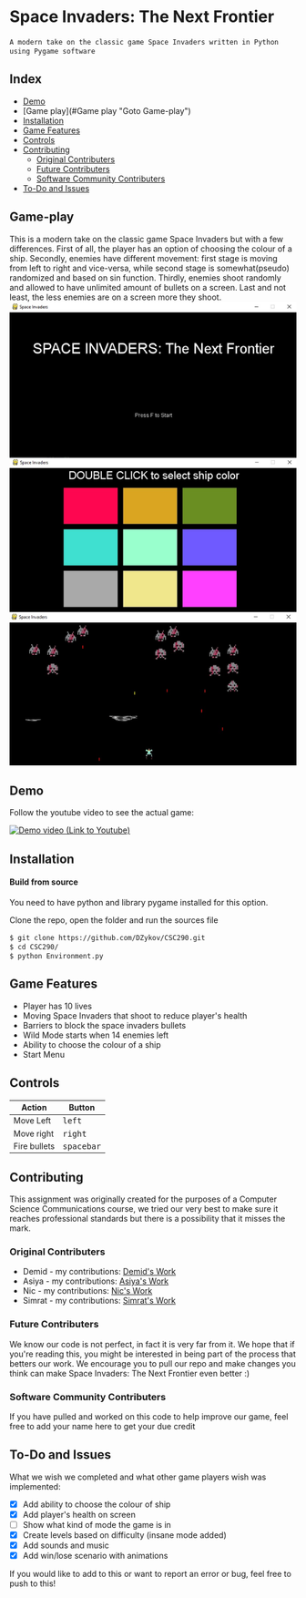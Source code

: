 # Space Invaders: The Next Frontier
    A modern take on the classic game Space Invaders written in Python using Pygame software

## Index
   - [Demo](#Demo "Goto Demo")
   - [Game play](#Game play "Goto Game-play")
   - [Installation](#Installation "Goto Installation")
   - [Game Features](#Game-Features "Goto Game-Features")
   - [Controls](#Controls "Goto Controls")
   - [Contributing](#Contributing "Goto Contributing")
      - [Original Contributers](#Contributing "Goto Contributing")
      - [Future Contributers](#Contributing "Goto Contributing")
      - [Software Community Contributers](#Contributing "Goto Contributing")
   - [To-Do and Issues](#To-Do-and-Issues "Goto ToDo-and-Issues")

## Game-play

This is a modern take on the classic game Space Invaders but with a few differences. First of all, the player has an 
option of choosing the colour of a ship. Secondly, enemies have different movement: first stage is moving from
left to right and vice-versa, while second stage is somewhat(pseudo) randomized and based on sin function. Thirdly,
enemies shoot randomly and allowed to have unlimited amount of bullets on a screen. Last and not least, the less enemies are on a
screen more they shoot.
![alt text](https://github.com/dzykov/CSC290/blob/master/Showscreen.jpg?raw=true)

## Demo

Follow the youtube video to see the actual game:

[![Demo video (Link to Youtube)](https://img.youtube.com/vi/2f4NOmMey8I/0.jpg)](https://www.youtube.com/watch?v=2f4NOmMey8I)

## Installation
#### Build from source
You need to have python and library pygame installed for this option.

Clone the repo, open the folder and run the sources file


    $ git clone https://github.com/DZykov/CSC290.git
    $ cd CSC290/
    $ python Environment.py


## Game Features
   - Player has 10 lives
   - Moving Space Invaders that shoot to reduce player's health
   - Barriers to block the space invaders bullets
   - Wild Mode starts when 14 enemies left
   - Ability to choose the colour of a ship
   - Start Menu

## Controls
| Action       | Button                            |
|--------------|-----------------------------------|
| Move Left    | <kbd>left</kbd>    |
| Move right   | <kbd>right</kbd>    |
| Fire bullets | <kbd>spacebar</kbd>|

## Contributing
   This assignment was originally created for the purposes of a Computer Science Communications course, we tried our very        best to make sure it reaches professional standards but there is a possibility that it misses the mark.

### Original Contributers
* Demid - my contributions: [Demid's Work](https://github.com/DZykov/CSC290/blob/master/DemidsWork.rst)
* Asiya - my contributions: [Asiya's Work](https://github.com/DZykov/CSC290/blob/master/AsiyasWork.rst)
* Nic - my contributions:   [Nic's Work](https://github.com/DZykov/CSC290/blob/master/TongYe%20Zhang's%20contribution.md)
* Simrat - my contributions: [Simrat's Work](https://github.com/DZykov/CSC290/blob/master/Simrats%20Contributions.html)

### Future Contributers
   We know our code is not perfect, in fact it is very far from it. We hope that if you're reading this, you might be interested in being part of the process that betters our work. We encourage you to pull our repo and make changes you think can make Space Invaders: The Next Frontier even better :)

### Software Community Contributers
   If you have pulled and worked on this code to help improve our game, feel free to add your name here to get your due credit

## To-Do and Issues
   What we wish we completed and what other game players wish was implemented:
- [x] Add ability to choose the colour of ship   
- [x] Add player's health on screen
- [ ] Show what kind of mode the game is in
- [x] Create levels based on difficulty (insane mode added)
- [x] Add sounds and music
- [x] Add win/lose scenario with animations
    
If you would like to add to this or want to report an error or bug, feel free to push to this!





